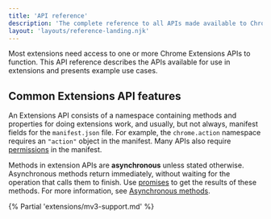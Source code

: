 ```yaml
---
title: 'API reference'
description: 'The complete reference to all APIs made available to Chrome Extensions. This includes APIs for the deprecated Chrome Apps platform as well as APIs still in beta and dev.'
layout: 'layouts/reference-landing.njk'
---
```


Most extensions need access to one or more Chrome Extensions APIs to function. This API reference describes the APIs available
for use in extensions and presents example use cases.

## Common Extensions API features

An Extensions API consists of a namespace containing methods and properties for doing extensions work, and usually, but not
always, manifest fields for the `manifest.json` file. For example, the `chrome.action` namespace requires an `"action"` object
in the manifest. Many APIs also require [permissions](/docs/extensions/mv3/declare_permissions/) in the manifest.

Methods in extension APIs are **asynchronous** unless stated otherwise. Asynchronous methods return immediately, without waiting
for the operation that calls them to finish. Use [promises](/docs/extensions/mv3/promises/) to get the results of these methods.
For more information, see [Asynchronous methods](/docs/extensions/mv3/architecture-overview/#async-sync).

<!--What else are users likely to need to know about early?-->

{% Partial 'extensions/mv3-support.md' %}
